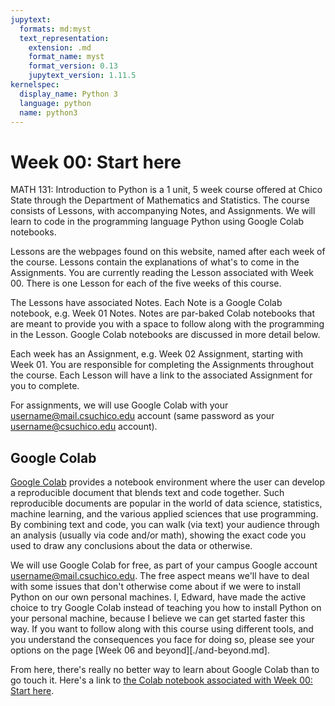 ```yaml
---
jupytext:
  formats: md:myst
  text_representation:
    extension: .md
    format_name: myst
    format_version: 0.13
    jupytext_version: 1.11.5
kernelspec:
  display_name: Python 3
  language: python
  name: python3
---
```


# Week 00: Start here

MATH 131: Introduction to Python is a 1 unit, 5 week course offered at
Chico State through the Department of Mathematics and Statistics.  The
course consists of Lessons, with accompanying Notes, and Assignments.
We will learn to code in the programming language Python using Google
Colab notebooks.

Lessons are the webpages found on this website, named after each week
of the course.  Lessons contain the explanations of what's to come in
the Assignments.  You are currently reading the Lesson associated with
Week 00.  There is one Lesson for each of the five weeks of this
course.

The Lessons have associated Notes.  Each Note is a Google
Colab notebook, e.g. Week 01 Notes.  Notes are par-baked Colab
notebooks that are meant to provide you with a space to follow along
with the programming in the Lesson.  Google Colab notebooks are
discussed in more detail below.

Each week has an Assignment, e.g. Week 02 Assignment, starting with
Week 01.  You are responsible for completing the Assignments
throughout the course. Each Lesson will have a link to the associated
Assignment for you to complete.

For assignments, we will use Google Colab with your
username@mail.csuchico.edu account (same password as your
username@csuchico.edu account).


## Google Colab

[Google Colab](https://colab.research.google.com) provides a notebook
environment where the user can develop a reproducible document that blends text
and code together.  Such reproducible documents are popular in the world of data
science, statistics, machine learning, and the various applied sciences that use
programming.  By combining text and code, you can walk (via text) your audience
through an analysis (usually via code and/or math), showing the exact code you
used to draw any conclusions about the data or otherwise.

We will use Google Colab for free, as part of your campus Google
account username@mail.csuchico.edu.  The free aspect means we'll have
to deal with some issues that don't otherwise come about if we were to
install Python on our own personal machines.  I, Edward, have made the
active choice to try Google Colab instead of teaching you how to
install Python on your personal machine, because I believe we can get
started faster this way.  If you want to follow along with this course
using different tools, and you understand the consequences you face
for doing so, please see your options on the page [Week 06 and
beyond][./and-beyond.md].

From here, there's really no better way to learn about Google Colab than to go
touch it.  Here's a link to [the Colab notebook associated with Week 00: Start
here](https://colab.research.google.com/drive/1weKuFgd98W76BloyuuB4d2HudB5KLYew?usp=sharing).
